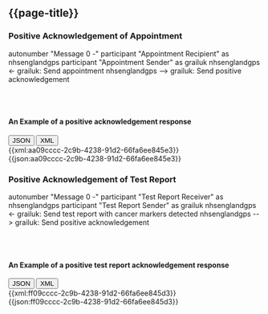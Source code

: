 ## {{page-title}}

### Positive Acknowledgement of Appointment

<plantuml>
autonumber "Message 0 -"
participant "Appointment Recipient" as nhsenglandgps
participant "Appointment Sender" as grailuk
nhsenglandgps <- grailuk: Send appointment
nhsenglandgps --> grailuk: Send positive acknowledgement
</plantuml>

<!--<br /><br />
 ## An Example to Send Appointment

<div>
<div class="tab">
  <button class="tablinks active" onclick="openTab(event, 'JSON')">JSON</button>
  <button class="tablinks" onclick="openTab(event, 'XML')">XML</button>
</div>
<div id="JSON" class="tabcontent" style="display:block">
{{json:6e7b1dbb-77d2-4ddd-ae0d-e4862a306c1c}}
</div>
<div id="XML" class="tabcontent">
{{xml:6e7b1dbb-77d2-4ddd-ae0d-e4862a306c1c}}
</div>
</div> -->

<br /><br />
#### An Example of a positive acknowledgement response

<div>
<div class="tab">
  <button class="tablinks active" onclick="openTab(event, 'JSON')">JSON</button>
  <button class="tablinks" onclick="openTab(event, 'XML')">XML</button>
</div>
<div id="XML" class="tabcontent">
{{xml:aa09cccc-2c9b-4238-91d2-66fa6ee845e3}}
</div>
<div id="JSON" class="tabcontent" style="display:block">
{{json:aa09cccc-2c9b-4238-91d2-66fa6ee845e3}}
</div>
</div>

### Positive Acknowledgement of Test Report

<plantuml>
autonumber "Message 0 -"
participant "Test Report Receiver" as nhsenglandgps
participant "Test Report Sender" as grailuk
nhsenglandgps <- grailuk: Send test report with cancer markers detected
nhsenglandgps --> grailuk: Send positive acknowledgement
</plantuml>

<br /><br />
<!-- #### An Example to Send test report (cancer markers detected)

<div>
<div class="tab">
  <button class="tablinks active" onclick="openTab(event, 'JSON')">JSON</button>
  <button class="tablinks" onclick="openTab(event, 'XML')">XML</button>
</div>
<div id="XML" class="tabcontent">
{{xml:b4409d7c-b613-477c-b623-87e60406c2f0}}
</div>
<div id="JSON" class="tabcontent" style="display:block">
{{json:b4409d7c-b613-477c-b623-87e60406c2f0}}
</div>
</div> -->

#### An Example of a positive test report acknowledgement response

<div>
<div class="tab">
  <button class="tablinks active" onclick="openTab(event, 'JSON')">JSON</button>
  <button class="tablinks" onclick="openTab(event, 'XML')">XML</button>
</div>
<div id="XML" class="tabcontent">
{{xml:ff09cccc-2c9b-4238-91d2-66fa6ee845d3}}
</div>
<div id="JSON" class="tabcontent" style="display:block">
{{json:ff09cccc-2c9b-4238-91d2-66fa6ee845d3}}
</div>
</div>

<br /><br />
